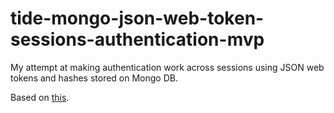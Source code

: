 # tide-mongo-json-web-token-sessions-authentication-mvp

My attempt at making authentication work across sessions using JSON web tokens and hashes stored on Mongo DB.

Based on [this](https://github.com/yoshuawuyts/playground-tide-mongodb).